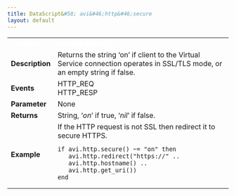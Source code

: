```yaml
---
title: DataScript&#58; avi&#46;http&#46;secure
layout: default
---
```

<table class="table table-hover table table-bordered table-hover">  
<tbody>       
<tr>   
<td><font size="3" color="white"><strong>Function</strong></font></td>
<td><font color="white"><b>avi.http.secure()</b></font></td>
</tr>
<tr>   
<td><font size="3"><strong>Description</strong></font></td>
<td>Returns the string ‘on’ if client to the Virtual Service connection operates in SSL/TLS mode, or an empty string if false.</td>
</tr>
<tr>   
<td><font size="3"><strong>Events</strong></font></td>
<td>HTTP_REQ<br> HTTP_RESP</td>
</tr>
<tr>   
<td><font size="3"><strong>Parameter</strong></font></td>
<td>None</td>
</tr>
<tr>   
<td><font size="3"><strong>Returns</strong></font></td>
<td>String, ‘<em>on</em>’ if true, ‘<em>nil</em>’ if false.</td>
</tr>
<tr>   
<td><font size="3"><strong>Example</strong></font></td>
<td>If the HTTP request is not SSL then redirect it to secure HTTPS.<br> 
<!-- Crayon Syntax Highlighter v2.7.1 --> <pre><code class="language-lua">if avi.http.secure() ~= "on" then
   avi.http.redirect("https://" ..
   avi.http.hostname() ..
   avi.http.get_uri())
end</code></pre> 
<!-- [Format Time: 0.0038 seconds] --></td>
</tr>
</tbody>
</table> 